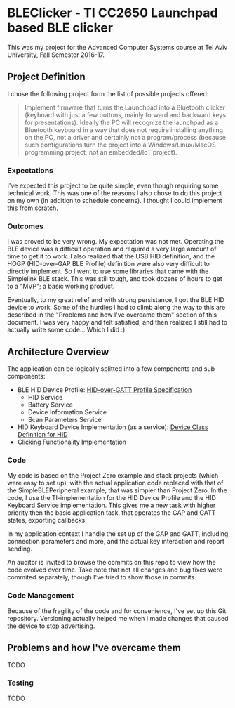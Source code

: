# BLEClicker - TI CC2650 Launchpad based BLE clicker
This was my project for the Advanced Computer Systems course at Tel Aviv University, Fall Semester 2016-17.

## Project Definition
I chose the following project form the list of possible projects offered:
> Implement firmware that turns the Launchpad into a Bluetooth clicker (keyboard with just a few buttons, mainly forward and backward keys for presentations). Ideally the PC will recognize the launchpad as a Bluetooth keyboard in a way that does not require installing anything on the PC, not a driver and certainly not a program/process (because such configurations turn the project into a Windows/Linux/MacOS programming project, not an embedded/IoT project).

### Expectations
I've expected this project to be quite simple, even though requiring some technical work. This was one of the reasons I also chose to do this project on my own (in addition to schedule concerns). I thought I could implement this from scratch.
### Outcomes
I was proved to be very wrong.
My expectation was not met. Operating the BLE device was a difficult operation and required a very large amount of time to get it to work. I also realized that the USB HID definition, and the HOGP (HID-over-GAP BLE Profile) definition were also very difficult to directly implement. So I went to use some libraries that came with the Simplelink BLE stack. This was still tough, and took dozens of hours to get to a "MVP"; a basic working product.

Eventually, to my great relief and with strong persistance, I got the BLE HID device to work. Some of the hurdles I had to climb along the way to this are described in the "Problems and how I've overcame them" section of this document. I was very happy and felt satisfied, and then realized I still had to actually write some code... Which I did :)

## Architecture Overview
The application can be logically splitted into a few components and sub-components:
- BLE HID Device Profile: [HID-over-GATT Profile Specification](https://www.bluetooth.org/docman/handlers/downloaddoc.ashx?doc_id=245141)
  * HID Service
  * Battery Service
  * Device Information Service
  * Scan Parameters Service
- HID Keyboard Device Implementation (as a service): [Device Class Definition for HID](http://www.usb.org/developers/hidpage/HID1_11.pdf)
- Clicking Functionality Implementation

### Code
My code is based on the Project Zero example and stack projects (which were easy to set up), with the actual application code replaced with that of the SimpleBLEPeripheral example, that was simpler than Project Zero.
In the code, I use the TI-implementation for the HID Device Profile and the HID Keyboard Service implementation. This gives me a new task with higher priority then the basic application task, that operates the GAP and GATT states, exporting callbacks.

In my application context I handle the set up of the GAP and GATT, including connection parameters and more, and the actual key interaction and report sending.

An auditor is invited to browse the commits on this repo to view how the code evolved over time. Take note that not all changes and bug fixes were commited separately, though I've tried to show those in commits.

### Code Management
Because of the fragility of the code and for convenience, I've set up this Git repository. Versioning actually helped me when I made changes that caused the device to stop advertising.

## Problems and how I've overcame them
TODO
### Testing
TODO
